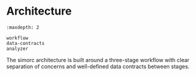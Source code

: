 # Architecture

```{toctree}
:maxdepth: 2

workflow
data-contracts
analyzer
```

The simorc architecture is built around a three-stage workflow with clear separation of concerns and well-defined data contracts between stages.